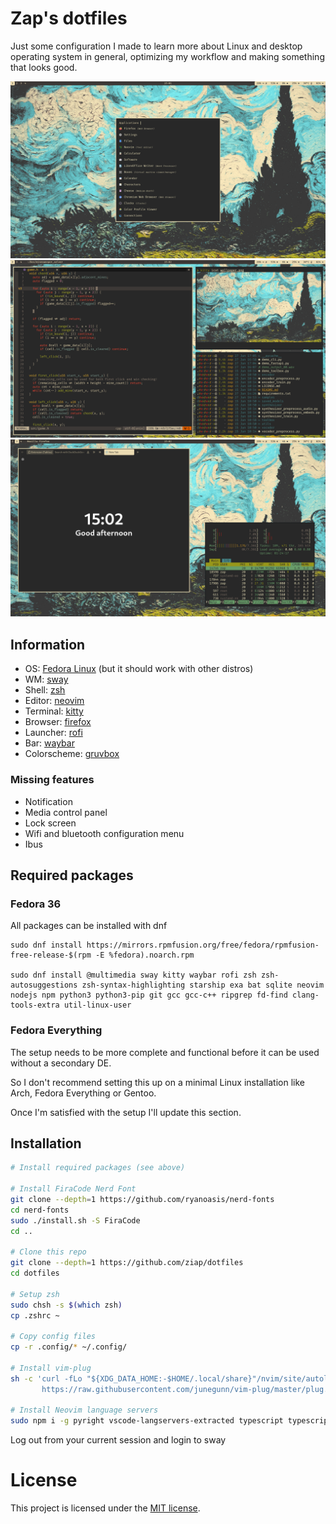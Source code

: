# Zap's dotfiles

Just some configuration I made to learn more about Linux and desktop operating system in general, optimizing my workflow and making something that looks good.

![](screenshots/Screenshot0.png)
![](screenshots/Screenshot1.png)
![](screenshots/Screenshot2.png)

## Information

- OS: [Fedora Linux](https://getfedora.org/) (but it should work with other distros)
- WM: [sway](https://swaywm.org/)
- Shell: [zsh](https://www.zsh.org/)
- Editor: [neovim](https://neovim.io/)
- Terminal: [kitty](https://sw.kovidgoyal.net/kitty/)
- Browser: [firefox](https://www.mozilla.org/en-US/firefox/)
- Launcher: [rofi](https://github.com/davatorium/rofi)
- Bar: [waybar](https://github.com/Alexays/Waybar)
- Colorscheme: [gruvbox](https://github.com/morhetz/gruvbox)

### Missing features

- Notification
- Media control panel
- Lock screen
- Wifi and bluetooth configuration menu
- Ibus

## Required packages

### Fedora 36

All packages can be installed with dnf
```
sudo dnf install https://mirrors.rpmfusion.org/free/fedora/rpmfusion-free-release-$(rpm -E %fedora).noarch.rpm

sudo dnf install @multimedia sway kitty waybar rofi zsh zsh-autosuggestions zsh-syntax-highlighting starship exa bat sqlite neovim nodejs npm python3 python3-pip git gcc gcc-c++ ripgrep fd-find clang-tools-extra util-linux-user
```

### Fedora Everything

The setup needs to be more complete and functional before it can be used without a secondary DE.

So I don't recommend setting this up on a minimal Linux installation like Arch, Fedora Everything or Gentoo.

Once I'm satisfied with the setup I'll update this section. 

## Installation

```sh
# Install required packages (see above)

# Install FiraCode Nerd Font
git clone --depth=1 https://github.com/ryanoasis/nerd-fonts
cd nerd-fonts
sudo ./install.sh -S FiraCode
cd ..

# Clone this repo
git clone --depth=1 https://github.com/ziap/dotfiles
cd dotfiles

# Setup zsh
sudo chsh -s $(which zsh)
cp .zshrc ~

# Copy config files
cp -r .config/* ~/.config/

# Install vim-plug
sh -c 'curl -fLo "${XDG_DATA_HOME:-$HOME/.local/share}"/nvim/site/autoload/plug.vim --create-dirs \
       https://raw.githubusercontent.com/junegunn/vim-plug/master/plug.vim'

# Install Neovim language servers
sudo npm i -g pyright vscode-langservers-extracted typescript typescript-language-server
```

Log out from your current session and login to sway

# License

This project is licensed under the [MIT license](LICENSE).

